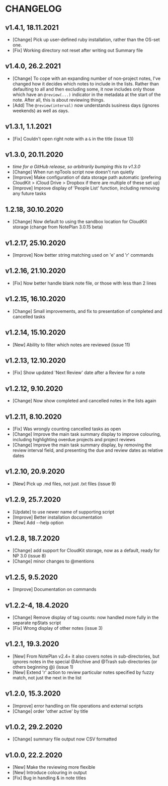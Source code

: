# CHANGELOG
## v1.4.1, 18.11.2021
- [Change] Pick up user-defined ruby installation, rather than the OS-set one.
- [Fix] Working directory not reset after writing out Summary file

## v1.4.0, 26.2.2021
- [Change] To cope with an expanding number of non-project notes, I've changed how it decides which notes to include in the lists. Rather than defaulting to all and then excluding some, it now includes only those which have an `@review(...)` indicator in the metadata at the start of the note. After all, this is about reviewing things.
- [Add] The `@review(interval)` now understands `b`usiness days (ignores weekends) as well as `d`ays.

## v1.3.1, 1.1.2021
- [Fix] Couldn't open right note with a `&` in the title (issue 13)

## v1.3.0, 20.11.2020
- _time for a GitHub release, so arbitrarily bumping this to v1.3.0_
- [Change] When run npTools script now doesn't run quietly
- [Improve] Make configuration of data storage path automatic (prefering CloudKit > iCloud Drive > Dropbox if there are multiple of these set up)
- [Improve] Improve display of 'People List' function, including removing any future tasks

## 1.2.18, 30.10.2020
- [Change] Now default to using the sandbox location for CloudKit storage (change from NotePlan 3.0.15 beta)

## v1.2.17, 25.10.2020
- [Improve] Now better string matching used on 'e' and 'r' commands

## v1.2.16, 21.10.2020
- [Fix] Now better handle blank note file, or those with less than 2 lines

## v1.2.15, 16.10.2020
- [Change] Small improvements, and fix to presentation of completed and cancelled tasks

## v1.2.14, 15.10.2020
- [New] Ability to filter which notes are reviewed (issue 11)

## v1.2.13, 12.10.2020
- [Fix] Show updated 'Next Review' date after a Review for a note 

## v1.2.12, 9.10.2020
- [Change] Now show completed and cancelled notes in the lists again

## v1.2.11, 8.10.2020
- [Fix] Was wrongly counting cancelled tasks as open
- [Change] Improve the main task summary display to improve colouring, including highlighting overdue projects and project reviews
- [Change] Improve the main task summary display, by removing the review interval field, and presenting the due and review dates as relative dates

## v1.2.10, 20.9.2020
- [New] Pick up .md files, not just .txt files (issue 9)

## v1.2.9, 25.7.2020
- [Update] to use newer name of supporting script
- [Improve] Better installation documentation
- [New] Add --help option

## v1.2.8, 18.7.2020
- [Change] add support for CloudKit storage, now as a default, ready for NP 3.0 (issue 8)
- [Change] minor changes to @mentions

## v1.2.5, 9.5.2020
- [Improve] Documentation on commands

## v1.2.2-4, 18.4.2020
- [Change] Remove display of tag counts: now handled more fully in the separate npStats script
- [Fix] Wrong display of other notes (issue 3)

## v1.2.1, 19.3.2020
- [New] From NotePlan v2.4+ it also covers notes in sub-directories, but ignores notes in the special @Archive and @Trash sub-directories (or others beginning @) (issue 1)
- [New] Extend 'r' action to review particular notes specified by fuzzy match, not just the next in the list

## v1.2.0, 15.3.2020
- [Improve] error handling on file operations and external scripts
- [Change] order 'other active' by title

## v1.0.2, 29.2.2020
- [Change] summary file output now CSV formatted

## v1.0.0, 22.2.2020
- [New] Make the reviewing more flexible
- [New] Introduce colouring in output
- [Fix] Bug in handling & in note titles
